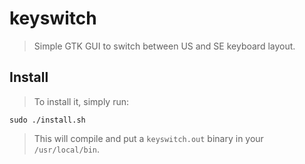 # keyswitch
> Simple GTK GUI to switch between US and SE keyboard layout.

## Install
> To install it, simply run:

    sudo ./install.sh

> This will compile and put a `keyswitch.out` binary in your `/usr/local/bin`.
